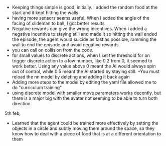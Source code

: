+ Keeping things simple is good, initially. I added the random food at the start and it kept hitting the walls
+ having more sensors seems useful. When I added the angle of the facing of slideman to ball, I got better results
+ Negative rewards can give the wrong incentives. When I added a negative incentive to staying still and made it so hitting the wall ended the episode, the agent would suicide as fast as possible, ramming the wall to end the episode and avoid negative rewards.
+ you can call on collision from the code.
+ for small values to discrete actions, when I set the threshold for on trigger discrete action to a low number, like 0.2 from 0, it seemed to work better. Using any value above 0 meant the AI would always spin out of control, while 0.5 meant the AI started by staying still.
+You must reload the nn model by deleting and adding it back again
+ Adding more steps to the model by editing the yaml file allowed me to do "curriculum training"
+ using discrete model with smaller move parameters works decently, but there is a major big with the avatar not seeming to be able to turn both direction.


5th feb, 
- Learned that the agent could be trained more effectively by setting the objects in a circle and subtly moving them around the space, so they know how to deal with a piece of food that is at a different orientation to them